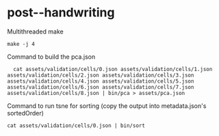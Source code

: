 # post--handwriting

Multithreaded make

```
make -j 4
```

Command to build the pca.json

```
  cat assets/validation/cells/0.json assets/validation/cells/1.json assets/validation/cells/2.json assets/validation/cells/3.json assets/validation/cells/4.json assets/validation/cells/5.json assets/validation/cells/6.json assets/validation/cells/7.json assets/validation/cells/8.json | bin/pca > assets/pca.json
```
Command to run tsne for sorting (copy the output into metadata.json's sortedOrder)

```
cat assets/validation/cells/0.json | bin/sort
```

